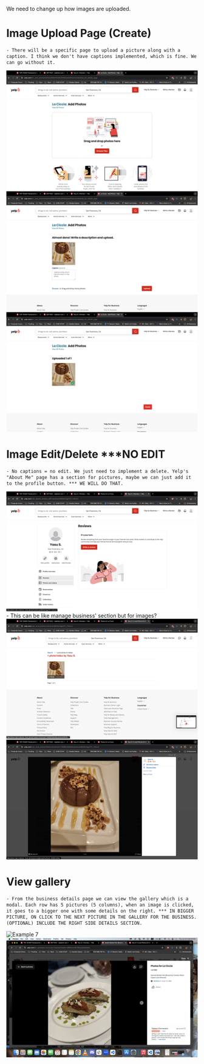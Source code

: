 We need to change up how images are uploaded.

# Image Upload Page (Create)

    - There will be a specific page to upload a picture along with a caption. I think we don't have captions implemented, which is fine. We can go without it.

![Example 1](picture-images1.png)
![Example 2](picture-images2.png)
![Example 3](picture-images3.png)

# Image Edit/Delete \*\*\*NO EDIT

    - No captions = no edit. We just need to implement a delete. Yelp's "About Me" page has a section for pictures, maybe we can just add it to the profile button. *** WE WILL DO THAT.

![Example 4](picture-images4.png) - This can be like manage business' section but for images?
![Example 5](picture-images5.png)
![Example 6](picture-images6.png)

# View gallery

    - From the business details page we can view the gallery which is a modal. Each row has 5 pictures (5 columns), when an image is clicked, it goes to a bigger one with some details on the right. *** IN BIGGER PICTURE, ON CLICK TO THE NEXT PICTURE IN THE GALLERY FOR THE BUSINESS. (OPTIONAL) INCLUDE THE RIGHT SIDE DETAILS SECTION.

![Example 7](picture-images7.png)
![Example 8](picture-images8.png)
